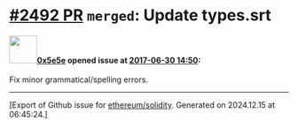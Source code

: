 # [\#2492 PR](https://github.com/ethereum/solidity/pull/2492) `merged`: Update types.srt

#### <img src="https://avatars.githubusercontent.com/u/1273761?u=d082b288c3a3a1e40ea2e4908973248138f2231b&v=4" width="50">[0x5e5e](https://github.com/0x5e5e) opened issue at [2017-06-30 14:50](https://github.com/ethereum/solidity/pull/2492):

Fix minor grammatical/spelling errors.




-------------------------------------------------------------------------------



[Export of Github issue for [ethereum/solidity](https://github.com/ethereum/solidity). Generated on 2024.12.15 at 06:45:24.]
